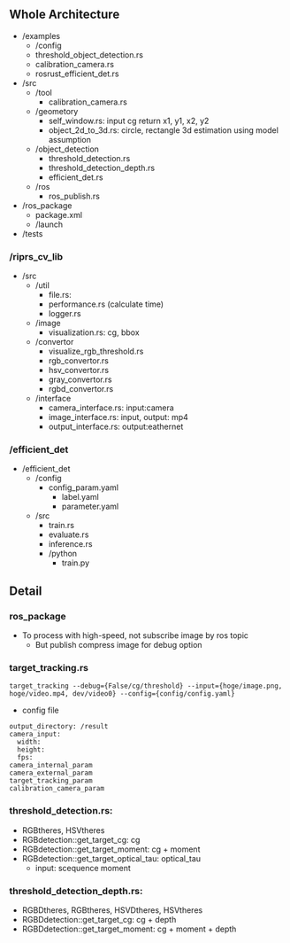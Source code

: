 
## Whole Architecture

- /examples
  - /config
  - threshold_object_detection.rs
  - calibration_camera.rs
  - rosrust_efficient_det.rs
- /src
  - /tool
    - calibration_camera.rs
  - /geometory
    - self_window.rs: input cg return x1, y1, x2, y2
    - object_2d_to_3d.rs: circle, rectangle 3d estimation using model assumption
  - /object_detection
    - threshold_detection.rs
    - threshold_detection_depth.rs
    - efficient_det.rs
  - /ros
    - ros_publish.rs
- /ros_package
  - package.xml
  - /launch
- /tests

### /riprs_cv_lib

- /src
  - /util
    - file.rs:
    - performance.rs (calculate time)
    - logger.rs
  - /image
    - visualization.rs: cg, bbox
  - /convertor
    - visualize_rgb_threshold.rs
    - rgb_convertor.rs
    - hsv_convertor.rs
    - gray_convertor.rs
    - rgbd_convertor.rs
  - /interface
    - camera_interface.rs: input:camera
    - image_interface.rs: input, output: mp4
    - output_interface.rs: output:eathernet

### /efficient_det

- /efficient_det
  - /config
    - config_param.yaml
      - label.yaml
      - parameter.yaml
  - /src
    - train.rs
    - evaluate.rs
    - inference.rs
    - /python
      - train.py

## Detail
### ros_package

- To process with high-speed, not subscribe image by ros topic
  - But publish compress image for debug option

### target_tracking.rs

```
target_tracking --debug={False/cg/threshold} --input={hoge/image.png, hoge/video.mp4, dev/video0} --config={config/config.yaml}
```

- config file

```
output_directory: /result
camera_input:
  width:
  height:
  fps:
camera_internal_param
camera_external_param
target_tracking_param
calibration_camera_param
```

### threshold_detection.rs:

- RGBtheres, HSVtheres
- RGBdetection::get_target_cg: cg
- RGBdetection::get_target_moment: cg + moment
- RGBdetection::get_target_optical_tau: optical_tau
  - input: scequence moment

### threshold_detection_depth.rs:

- RGBDtheres, RGBtheres, HSVDtheres, HSVtheres
- RGBDdetection::get_target_cg: cg + depth
- RGBDdetection::get_target_moment: cg + moment + depth
